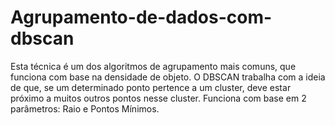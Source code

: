 # Agrupamento-de-dados-com-dbscan

Esta técnica é um dos algoritmos de agrupamento mais comuns, que funciona com base na densidade de
objeto. O DBSCAN trabalha com a ideia de que, se um determinado
ponto pertence a um cluster, deve estar próximo a muitos outros pontos nesse cluster.
Funciona com base em 2 parâmetros: Raio e Pontos Mínimos.
